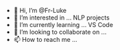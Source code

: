 - 👋 Hi, I’m @Fr-Luke
- 👀 I’m interested in ... NLP projects
- 🌱 I’m currently learning ... VS Code
- 💞️ I’m looking to collaborate on ...
- 📫 How to reach me ...

<!---
Fr-Luke/Fr-Luke is a ✨ special ✨ repository because its `README.md` (this file) appears on your GitHub profile.
You can click the Preview link to take a look at your changes.
--->
